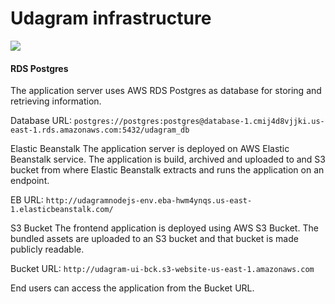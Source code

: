 
# Udagram infrastructure

![](./aws/architecture-diagram.jpeg)

#### RDS Postgres
The application server uses AWS RDS Postgres as database for storing and retrieving information.

Database URL: `postgres://postgres:postgres@database-1.cmij4d8vjjki.us-east-1.rds.amazonaws.com:5432/udagram_db`

Elastic Beanstalk
The application server is deployed on AWS Elastic Beanstalk service. The application is build, archived and uploaded to and S3 bucket from where Elastic Beanstalk extracts and runs the application on an endpoint.

EB URL: `http://udagramnodejs-env.eba-hwm4ynqs.us-east-1.elasticbeanstalk.com/`

S3 Bucket
The frontend application is deployed using AWS S3 Bucket. The bundled assets are uploaded to an S3 bucket and that bucket is made publicly readable.

Bucket URL: `http://udagram-ui-bck.s3-website-us-east-1.amazonaws.com`

End users can access the application from the Bucket URL.